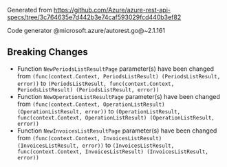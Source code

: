 Generated from https://github.com/Azure/azure-rest-api-specs/tree/3c764635e7d442b3e74caf593029fcd440b3ef82

Code generator @microsoft.azure/autorest.go@~2.1.161

## Breaking Changes

- Function `NewPeriodsListResultPage` parameter(s) have been changed from `(func(context.Context, PeriodsListResult) (PeriodsListResult, error))` to `(PeriodsListResult, func(context.Context, PeriodsListResult) (PeriodsListResult, error))`
- Function `NewOperationListResultPage` parameter(s) have been changed from `(func(context.Context, OperationListResult) (OperationListResult, error))` to `(OperationListResult, func(context.Context, OperationListResult) (OperationListResult, error))`
- Function `NewInvoicesListResultPage` parameter(s) have been changed from `(func(context.Context, InvoicesListResult) (InvoicesListResult, error))` to `(InvoicesListResult, func(context.Context, InvoicesListResult) (InvoicesListResult, error))`
